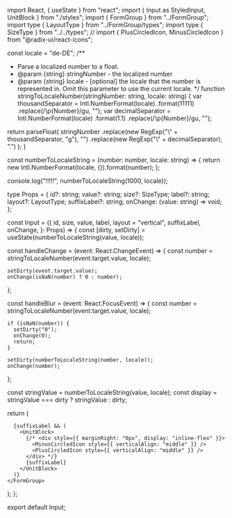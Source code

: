 import React, { useState } from "react";
import { Input as StyledInput, UnitBlock } from "./styles";
import { FormGroup } from "../FormGroup";
import type { LayoutType } from "../FormGroup/types";
import type { SizeType } from "../../types";
// import { PlusCircledIcon, MinusCircledIcon } from "@radix-ui/react-icons";

const locale = "de-DE";
/**
 * Parse a localized number to a float.
 * @param {string} stringNumber - the localized number
 * @param {string} locale - [optional] the locale that the number is represented in. Omit this parameter to use the current locale.
 */
function stringToLocaleNumber(stringNumber: string, locale: string) {
  var thousandSeparator = Intl.NumberFormat(locale)
    .format(11111)
    .replace(/\p{Number}/gu, "");
  var decimalSeparator = Intl.NumberFormat(locale)
    .format(1.1)
    .replace(/\p{Number}/gu, "");

  return parseFloat(
    stringNumber
      .replace(new RegExp("\\" + thousandSeparator, "g"), "")
      .replace(new RegExp("\\" + decimalSeparator), ".")
  );
}

const numberToLocaleString = (number: number, locale: string) => {
  return new Intl.NumberFormat(locale, {}).format(number);
};

console.log("!!!!!", numberToLocaleString(1000, locale));

type Props = {
  id?: string;
  value?: string;
  size?: SizeType;
  label?: string;
  layout?: LayoutType;
  suffixLabel?: string;
  onChange: (value: string) => void;
};

const Input = ({
  id,
  size,
  value,
  label,
  layout = "vertical",
  suffixLabel,
  onChange,
}: Props) => {
  const [dirty, setDirty] = useState(numberToLocaleString(value, locale));

  const handleChange = (event: React.ChangeEvent<HTMLInputElement>) => {
    const number = stringToLocaleNumber(event.target.value, locale);

    setDirty(event.target.value);
    onChange(isNaN(number) ? 0 : number);
  };

  const handleBlur = (event: React.FocusEvent<HTMLInputElement>) => {
    const number = stringToLocaleNumber(event.target.value, locale);

    if (isNaN(number)) {
      setDirty("0");
      onChange(0);
      return;
    }

    setDirty(numberToLocaleString(number, locale));
    onChange(number);
  };

  const stringValue = numberToLocaleString(value, locale);
  const display = stringValue === dirty ? stringValue : dirty;

  return (
    <FormGroup id={id} label={label} layout={layout} size={size}>
      <StyledInput
        id={id}
        size={size}
        value={display}
        onChange={handleChange}
        onBlur={handleBlur}
      />

      {suffixLabel && (
        <UnitBlock>
          {/* <div style={{ marginRight: "0px", display: "inline-flex" }}>
            <MinusCircledIcon style={{ verticalAlign: "middle" }} />
            <PlusCircledIcon style={{ verticalAlign: "middle" }} />
          </div> */}
          {suffixLabel}
        </UnitBlock>
      )}
    </FormGroup>
  );
};

export default Input;
